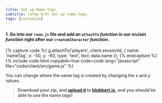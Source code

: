 ```yaml
---
title: Set up Name Tags
subtitle: (Step 6/9) Set up name tags.
tags: [customize]
---
```

#### 1. Go into our `room.js` file and add an `attachTo` _function_  in our onJoin _function_ right after our `createACharacter` _function_.

{% capture code %}
g.attachTo('players', client.sessionId,  {
	name:  'nameTag',
	x:  -50,
	y:  -60,
	type:  'text',
	text: data.name
});
{% endcapture %}
{% include code.html copyable=true code=code lang="javascript" file="code/client/src/game.js" %}

You can change where the name tag is created by changing the x and y values.

>  **Download  your  zip,  and  [upload  it](/tutorials/uploadtoserver/)  to  [blobbert.io](https://blobbert.io/),  and  you  should  be  able  to  use the name tags!**

